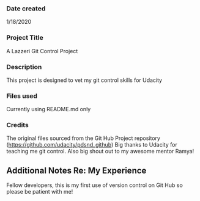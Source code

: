 ### Date created
1/18/2020

### Project Title
A Lazzeri Git Control Project

### Description
This project is designed to vet my git control skills for Udacity

### Files used
Currently using README.md only

### Credits
The original files sourced from the Git Hub Project repository (https://github.com/udacity/pdsnd_github) Big thanks to Udacity for teaching me git control.  Also big shout out to my awesome mentor Ramya!

## Additional Notes Re: My Experience
Fellow developers, this is my first use of version control on Git Hub so please be patient with me!

